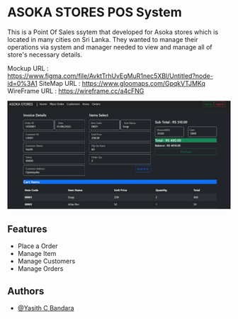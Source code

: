 # ASOKA STORES POS System

This is a Point Of Sales ssytem that developed for Asoka stores which is located in many cities on Sri Lanka. They
wanted to manage their operations via system and manager needed to view and manage all of store's necessary details.

Mockup URL      : https://www.figma.com/file/AvktTrhUvEgMuR1nec5XBl/Untitled?node-id=0%3A1
SiteMap URL     : https://www.gloomaps.com/GpqkVTJMKq
WireFrame URL   : https://wireframe.cc/a4cFNG

![Logo](assets/image/Screenshot%202022-09-27%20150940.jpg)

## Features

- Place a Order
- Manage Item
- Manage Customers
- Manage Orders

## Authors

- [@Yasith C Bandara](https://www.github.com/YasithCB)

